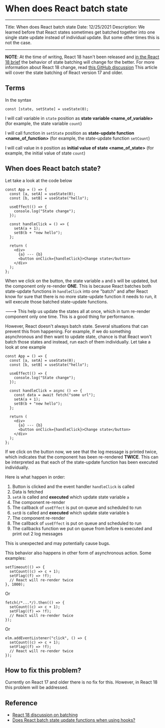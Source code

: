 # When does React batch state

---

Title: When does React batch state
Date: 12/25/2021
Description: We learned before that React states sometimes get batched together into one single state update instead of individual update. But some other times this is not the case.

---

**NOTE**: At the time of writing, React 18 hasn't been released and [in the React 18 brief](https://reactjs.org/blog/2021/06/08/the-plan-for-react-18.html) the behavior of state batching will change for the better. For more information about React 18 change, read [this GitHub discussion](https://github.com/reactwg/react-18/discussions/4) This article will cover the state batching of React version 17 and older.

## Terms

In the syntax

```tsx
const [state, setState] = useState(0);
```

I will call variable in `state` position as **state variable <name_of_variable>** (for example, the state variable `count`)

I will call function in `setState` position as **state-update function <name_of_function>** (for example, the state-update function `setCount`)

I will call value in `0` position as **initial value of state <name_of_state>** (for example, the initial value of state `count`)

## When does React batch state?

Let take a look at the code below

```tsx
const App = () => {
  const [a, setA] = useState(0);
  const [b, setB] = useState("hello");

  useEffect(() => {
    console.log("State change");
  });

  const handleClick = () => {
    setA(a + 1);
    setB(b + "new hello");
  };

  return (
    <div>
      {a} --- {b}
      <button onClick={handleClick}>Change state</button>
    </div>
  );
};
```

When we click on the button, the state variable `a` and `b` will be updated, but the component only re-render **ONE**. This is because React batches both state-update functions in `handleClick` into one "batch" and after React know for sure that there is no more state-update function it needs to run, it will execute those batched state-update functions.

---> This help us update the states all at once, which in turn re-render component only one time. This is a good thing for performance.

However, React doesn't always batch state. Several situations that can prevent this from happening. For example, if we do something asynchronous and then want to update state, chance is that React won't batch those states and instead, run each of them individually. Let take a look at one example

```tsx
const App = () => {
  const [a, setA] = useState(0);
  const [b, setB] = useState("hello");

  useEffect(() => {
    console.log("State change");
  });

  const handleClick = async () => {
    const data = await fetch("some url");
    setA(a + 1);
    setB(b + "new hello");
  };

  return (
    <div>
      {a} --- {b}
      <button onClick={handleClick}>Change state</button>
    </div>
  );
};
```

If we click on the button now, we see that the log message is printed twice, which indicates that the component has been re-rendered **TWICE**. This can be interpreted as that each of the state-update function has been executed individually.

Here is what happen in order:

1. Button is clicked and the event handler `handleClick` is called
2. Data is fetched
3. `setA` is called and **executed** which update state variable `a`
4. The component re-render
5. The callback of `useEffect` is put on queue and scheduled to run
6. `setB` is called and **executed** which update state variable `b`
7. The component re-render
8. The callback of `useEffect` is put on queue and scheduled to run
9. The callbacks function we put on queue from before is executed and print out 2 log messages

This is unexpected and may potentially cause bugs.

This behavior also happens in other form of asynchronous action. Some examples:

```tsx
setTimeout(() => {
  setCount((c) => c + 1);
  setFlag((f) => !f);
  // React will re-render twice
}, 1000);
```

Or

```tsx
fetch(/*...*/).then(() => {
  setCount((c) => c + 1);
  setFlag((f) => !f);
  // React will re-render twice
});
```

Or

```tsx
elm.addEventListener("click", () => {
  setCount((c) => c + 1);
  setFlag((f) => !f);
  // React will re-render twice
});
```

## How to fix this problem?

Currently on React 17 and older there is no fix for this. However, in React 18 this problem will be addressed.

## Reference

- [React 18 discussion on batching](https://github.com/reactwg/react-18/discussions/21)
- [Does React batch state update functions when using hooks?](https://stackoverflow.com/questions/53048495/does-react-batch-state-update-functions-when-using-hooks)
